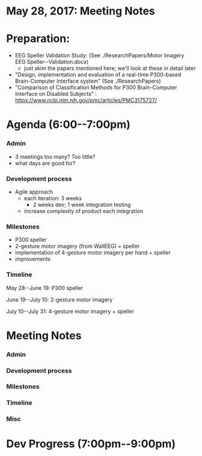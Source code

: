 # May 28, 2017: Meeting Notes

# Preparation:

* EEG Speller Validation Study: (See ./ResearchPapers/Motor Imagery EEG Speller--Validation.docx)
    * just skim the papers mentioned here; we'll look at these in detail later
* "Design, implementation and evaluation of a real-time P300-based Brain-Computer Interface system"  (See ./ResearchPapers)
* "Comparison of Classification Methods for P300 Brain-Computer Interface on Disabled Subjects" : https://www.ncbi.nlm.nih.gov/pmc/articles/PMC3175727/

# Agenda (6:00--7:00pm)
### Admin
* 3 meetings too many? Too little?
* what days are good for?
### Development process
* Agile approach
    * each iteration: 3 weeks
        * 2 weeks dev; 1 week integration testing
    * increase complexity of product each integration

### Milestones
* P300 speller
* 2-gesture motor imagery (from WallEEG) + speller
* implementation of 4-gesture motor imagery per hand + speller
* improvements

### Timeline
May 28--June 19: P300 speller

June 19--July 10:
2-gesture motor imagery

July 10--July 31:
4-gesture motor imagery + speller

# Meeting Notes
### Admin
### Development process
### Milestones
### Timeline
### Misc

# Dev Progress (7:00pm--9:00pm)
